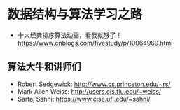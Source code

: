 # 数据结构与算法学习之路

* 十大经典排序算法动画，看我就够了！<https://www.cnblogs.com/fivestudy/p/10064969.html>

## 算法大牛和讲师们

* Robert Sedgewick: <http://www.cs.princeton.edu/~rs/>
* Mark Allen Weiss: <http://users.cis.fiu.edu/~weiss/>
* Sartaj Sahni: <https://www.cise.ufl.edu/~sahni/>
